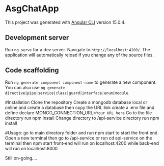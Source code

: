 # AsgChatApp

This project was generated with [Angular CLI](https://github.com/angular/angular-cli) version 15.0.4.

## Development server

Run `ng serve` for a dev server. Navigate to `http://localhost:4200/`. The application will automatically reload if you change any of the source files.

## Code scaffolding

Run `ng generate component component-name` to generate a new component. You can also use `ng generate directive|pipe|service|class|guard|interface|enum|module`.



#Installation
Clone the repository
Create a mongodb database local or online and create a database then copy the URL link
create a .env file and define declare MONGO_CONNECTION_URL=`Your URL here`
Go to the file directory run npm install
Change directory to /api-service directory run npm install

#Usage:
go to main directory folder and run npm start to start the front end.
Open a new terminal then go to /api-service or run cd api-service on the terminal  then npm start 
front-end will run on localhost:4200 while back-end will run on localhost:8000

Still on-going....
